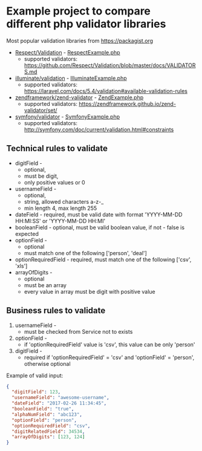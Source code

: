 # Example project to compare different php validator libraries

Most popular validation libraries from https://packagist.org

* [Respect/Validation](https://github.com/Respect/Validation) - [RespectExample.php](src/examples/RespectExample.php)
    * supported validators: https://github.com/Respect/Validation/blob/master/docs/VALIDATORS.md
* [illuminate/validation](https://github.com/illuminate/validation) - [IlluminateExample.php](src/examples/IlluminateExample.php)
    * supported validators: https://laravel.com/docs/5.4/validation#available-validation-rules
* [zendframework/zend-validator](https://zendframework.github.io/zend-validator/) - [ZendExample.php](src/examples/ZendExample.php)
    * supported validators: https://zendframework.github.io/zend-validator/set/
* [symfony/validator](http://symfony.com/doc/current/validation.html) - [SymfonyExample.php](src/examples/SymfonyExample.php)
    * supported validators: http://symfony.com/doc/current/validation.html#constraints

## Technical rules to validate

* digitField - 
    * optional, 
    * must be digit, 
    * only positive values or 0
* usernameField - 
    * optional, 
    * string, allowed characters a-z-_
    * min length 4, max length 255
* dateField - required, must be valid date with format 'YYYY-MM-DD HH:MI:SS' or 'YYYY-MM-DD HH:MI'
* booleanField - optional, must be valid boolean value, if not - false is expected
* optionField - 
    * optional
    * must match one of the following ['person', 'deal']
* optionRequiredField - required, must match one of the following ['csv', 'xls']
* arrayOfDigits -
    * optional
    * must be an array
    * every value in array must be digit with positive value

## Business rules to validate

1. usernameField - 
    * must be checked from Service not to exists 
2. optionField - 
    * if 'optionRequiredField' value is 'csv', this value can be only 'person'
3. digitField - 
    * required if 'optionRequiredField' = 'csv' and 'optionField' = 'person', otherwise optional
  
  
Example of valid input:
```json
{
  "digitField": 123,
  "usernameField": "awesome-username",
  "dateField": "2017-02-26 11:34:45",
  "booleanField": "true",
  "alphaNumField": "abc123",
  "optionField": "person",
  "optionRequiredField": "csv",
  "digitRelatedField": 34534,
  "arrayOfDigits": [123, 124]
}
```